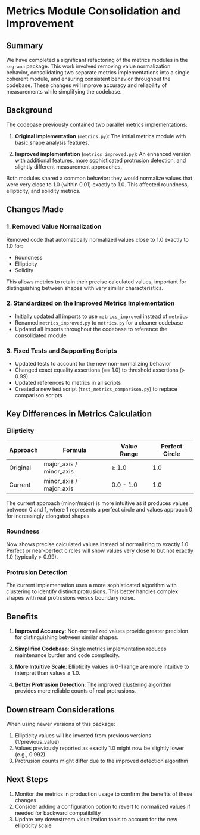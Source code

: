 # Metrics Module Consolidation and Improvement

## Summary

We have completed a significant refactoring of the metrics modules in the `seg-ana` package. This work involved removing value normalization behavior, consolidating two separate metrics implementations into a single coherent module, and ensuring consistent behavior throughout the codebase. These changes will improve accuracy and reliability of measurements while simplifying the codebase.

## Background

The codebase previously contained two parallel metrics implementations:

1. **Original implementation** (`metrics.py`): The initial metrics module with basic shape analysis features.

2. **Improved implementation** (`metrics_improved.py`): An enhanced version with additional features, more sophisticated protrusion detection, and slightly different measurement approaches.

Both modules shared a common behavior: they would normalize values that were very close to 1.0 (within 0.01) exactly to 1.0. This affected roundness, ellipticity, and solidity metrics.

## Changes Made

### 1. Removed Value Normalization

Removed code that automatically normalized values close to 1.0 exactly to 1.0 for:
- Roundness
- Ellipticity
- Solidity

This allows metrics to retain their precise calculated values, important for distinguishing between shapes with very similar characteristics.

### 2. Standardized on the Improved Metrics Implementation

- Initially updated all imports to use `metrics_improved` instead of `metrics`
- Renamed `metrics_improved.py` to `metrics.py` for a cleaner codebase
- Updated all imports throughout the codebase to reference the consolidated module

### 3. Fixed Tests and Supporting Scripts

- Updated tests to account for the new non-normalizing behavior
- Changed exact equality assertions (== 1.0) to threshold assertions (> 0.99)
- Updated references to metrics in all scripts
- Created a new test script (`test_metrics_comparison.py`) to replace comparison scripts

## Key Differences in Metrics Calculation

### Ellipticity

| Approach | Formula | Value Range | Perfect Circle |
|----------|---------|-------------|----------------|
| Original | major_axis / minor_axis | ≥ 1.0 | 1.0 |
| Current | minor_axis / major_axis | 0.0 - 1.0 | 1.0 |

The current approach (minor/major) is more intuitive as it produces values between 0 and 1, where 1 represents a perfect circle and values approach 0 for increasingly elongated shapes.

### Roundness

Now shows precise calculated values instead of normalizing to exactly 1.0. Perfect or near-perfect circles will show values very close to but not exactly 1.0 (typically > 0.99).

### Protrusion Detection

The current implementation uses a more sophisticated algorithm with clustering to identify distinct protrusions. This better handles complex shapes with real protrusions versus boundary noise.

## Benefits

1. **Improved Accuracy**: Non-normalized values provide greater precision for distinguishing between similar shapes.

2. **Simplified Codebase**: Single metrics implementation reduces maintenance burden and code complexity.

3. **More Intuitive Scale**: Ellipticity values in 0-1 range are more intuitive to interpret than values ≥ 1.0.

4. **Better Protrusion Detection**: The improved clustering algorithm provides more reliable counts of real protrusions.

## Downstream Considerations

When using newer versions of this package:

1. Ellipticity values will be inverted from previous versions (1/previous_value)
2. Values previously reported as exactly 1.0 might now be slightly lower (e.g., 0.992)
3. Protrusion counts might differ due to the improved detection algorithm

## Next Steps

1. Monitor the metrics in production usage to confirm the benefits of these changes
2. Consider adding a configuration option to revert to normalized values if needed for backward compatibility
3. Update any downstream visualization tools to account for the new ellipticity scale
